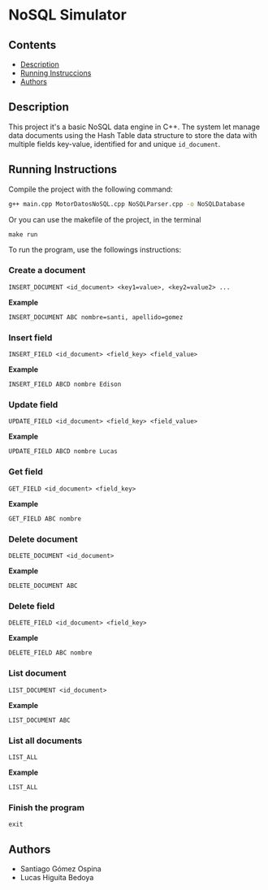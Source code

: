# NoSQL Simulator

## Contents

- [Description](#description)
- [Running Instruccions](#running-instructions)
- [Authors](#authors)

## Description
This project it's a basic NoSQL data engine in C++. The system let manage data documents using the Hash Table data structure to store the data with multiple fields key-value, identified for and unique `id_document`.

## Running Instructions
Compile the project with the following command:

```bash
g++ main.cpp MotorDatosNoSQL.cpp NoSQLParser.cpp -o NoSQLDatabase
```

Or you can use the makefile of the project, in the terminal
```
make run
```

To run the program, use the followings instructions:

### Create a document
```
INSERT_DOCUMENT <id_document> <key1=value>, <key2=value2> ...
```

**Example**
```
INSERT_DOCUMENT ABC nombre=santi, apellido=gomez
```

### Insert field
```
INSERT_FIELD <id_document> <field_key> <field_value>
```

**Example**
```
INSERT_FIELD ABCD nombre Edison
```

### Update field
```
UPDATE_FIELD <id_document> <field_key> <field_value>
```

**Example**
```
UPDATE_FIELD ABCD nombre Lucas
```

### Get field
```
GET_FIELD <id_document> <field_key>
```

**Example**
```
GET_FIELD ABC nombre
```

### Delete document
```
DELETE_DOCUMENT <id_document>
```

**Example**
```
DELETE_DOCUMENT ABC
```

### Delete field
```
DELETE_FIELD <id_document> <field_key>
```

**Example**
```
DELETE_FIELD ABC nombre
```

### List document
```
LIST_DOCUMENT <id_document>
```

**Example**
```
LIST_DOCUMENT ABC
```

### List all documents
```
LIST_ALL
```

**Example**
```
LIST_ALL
```

### Finish the program
```
exit
```

## Authors
- Santiago Gómez Ospina
- Lucas Higuita Bedoya
